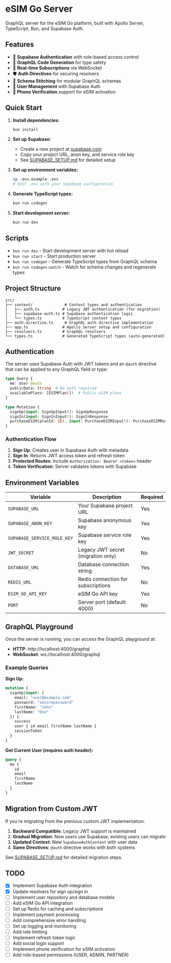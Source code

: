 # eSIM Go Server

GraphQL server for the eSIM Go platform, built with Apollo Server, TypeScript, Bun, and Supabase Auth.

## Features

- 🔐 **Supabase Authentication** with role-based access control
- 📝 **GraphQL Code Generation** for type safety
- 🚀 **Real-time Subscriptions** via WebSocket
- 🛡️ **Auth Directives** for securing resolvers
- 🔧 **Schema Stitching** for modular GraphQL schemas
- 👥 **User Management** with Supabase Auth
- 📱 **Phone Verification** support for eSIM activation

## Quick Start

1. **Install dependencies:**
   ```bash
   bun install
   ```

2. **Set up Supabase:**
   - Create a new project at [supabase.com](https://supabase.com)
   - Copy your project URL, anon key, and service role key
   - See [SUPABASE_SETUP.md](./SUPABASE_SETUP.md) for detailed setup

3. **Set up environment variables:**
   ```bash
   cp .env.example .env
   # Edit .env with your Supabase configuration
   ```

4. **Generate TypeScript types:**
   ```bash
   bun run codegen
   ```

5. **Start development server:**
   ```bash
   bun run dev
   ```

## Scripts

- `bun run dev` - Start development server with hot reload
- `bun run start` - Start production server
- `bun run codegen` - Generate TypeScript types from GraphQL schema
- `bun run codegen:watch` - Watch for schema changes and regenerate types

## Project Structure

```
src/
├── context/              # Context types and authentication
│   ├── auth.ts          # Legacy JWT authentication (for migration)
│   ├── supabase-auth.ts # Supabase authentication logic
│   └── types.ts         # TypeScript context types
├── auth.directive.ts     # GraphQL auth directive implementation
├── app.ts               # Apollo Server setup and configuration
├── resolvers.ts         # GraphQL resolvers
└── types.ts             # Generated TypeScript types (auto-generated)
```

## Authentication

The server uses Supabase Auth with JWT tokens and an `@auth` directive that can be applied to any GraphQL field or type:

```graphql
type Query {
  me: User @auth
  publicData: String  # No auth required
  availablePlans: [ESIMPlan!]!  # Public eSIM plans
}

type Mutation {
  signUp(input: SignUpInput!): SignUpResponse
  signIn(input: SignInInput!): SignInResponse
  purchaseESIM(planId: ID!, input: PurchaseESIMInput!): PurchaseESIMResponse @auth
}
```

### Authentication Flow

1. **Sign Up**: Creates user in Supabase Auth with metadata
2. **Sign In**: Returns JWT access token and refresh token
3. **Protected Routes**: Include `Authorization: Bearer <token>` header
4. **Token Verification**: Server validates tokens with Supabase

## Environment Variables

| Variable | Description | Required |
|----------|-------------|----------|
| `SUPABASE_URL` | Your Supabase project URL | Yes |
| `SUPABASE_ANON_KEY` | Supabase anonymous key | Yes |
| `SUPABASE_SERVICE_ROLE_KEY` | Supabase service role key | Yes |
| `JWT_SECRET` | Legacy JWT secret (migration only) | No |
| `DATABASE_URL` | Database connection string | Yes |
| `REDIS_URL` | Redis connection for subscriptions | No |
| `ESIM_GO_API_KEY` | eSIM Go API key | Yes |
| `PORT` | Server port (default: 4000) | No |

## GraphQL Playground

Once the server is running, you can access the GraphQL playground at:
- **HTTP**: http://localhost:4000/graphql
- **WebSocket**: ws://localhost:4000/graphql

### Example Queries

**Sign Up:**
```graphql
mutation {
  signUp(input: {
    email: "user@example.com"
    password: "securepassword"
    firstName: "John"
    lastName: "Doe"
  }) {
    success
    user { id email firstName lastName }
    sessionToken
  }
}
```

**Get Current User (requires auth header):**
```graphql
query {
  me {
    id
    email
    firstName
    lastName
  }
}
```

## Migration from Custom JWT

If you're migrating from the previous custom JWT implementation:

1. **Backward Compatible**: Legacy JWT support is maintained
2. **Gradual Migration**: New users use Supabase, existing users can migrate
3. **Updated Context**: New `SupabaseAuthContext` with user data
4. **Same Directives**: `@auth` directive works with both systems

See [SUPABASE_SETUP.md](./SUPABASE_SETUP.md) for detailed migration steps.

## TODO

- [x] Implement Supabase Auth integration
- [x] Update resolvers for sign up/sign in
- [ ] Implement user repository and database models
- [ ] Add eSIM Go API integration
- [ ] Set up Redis for caching and subscriptions
- [ ] Implement payment processing
- [ ] Add comprehensive error handling
- [ ] Set up logging and monitoring
- [ ] Add rate limiting
- [ ] Implement refresh token logic
- [ ] Add social login support
- [ ] Implement phone verification for eSIM activation
- [ ] Add role-based permissions (USER, ADMIN, PARTNER)

